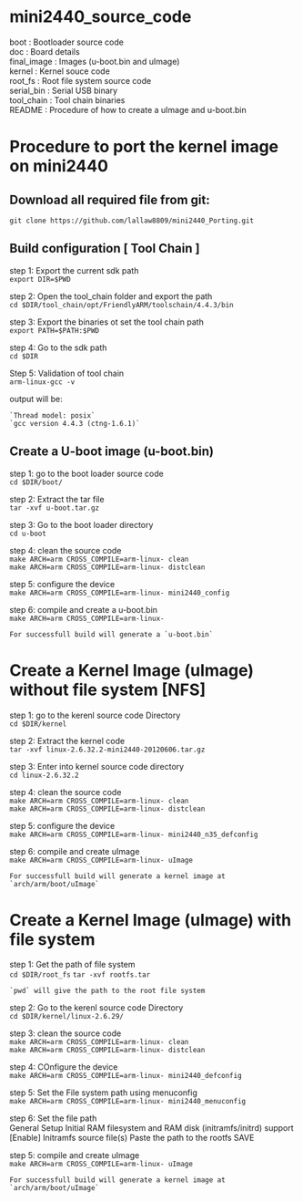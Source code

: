 # mini2440_source_code

boot        : Bootloader source code  
doc         : Board details  
final_image : Images (u-boot.bin and uImage)  
kernel      : Kernel souce code  
root_fs     : Root file system source code  
serial_bin  : Serial USB binary  
tool_chain  : Tool chain binaries  
README      : Procedure of how to create a uImage and u-boot.bin  

# Procedure to port the kernel image on mini2440

## Download all required file from git:
	git clone https://github.com/lallaw8809/mini2440_Porting.git  

## Build configuration [ Tool Chain ]

step 1: Export the current sdk path  
	`export DIR=$PWD`  

step 2: Open the tool_chain folder and export the path  
	`cd $DIR/tool_chain/opt/FriendlyARM/toolschain/4.4.3/bin`  

step 3: Export the binaries ot set the tool chain path  
	`export PATH=$PATH:$PWD`  

step 4: Go to the sdk path  
	`cd $DIR`  

Step 5: Validation of tool chain  
	`arm-linux-gcc -v`  
   
output will be:  

	`Thread model: posix`  
	`gcc version 4.4.3 (ctng-1.6.1)`  

## Create a U-boot image (u-boot.bin)


step 1: go to the boot loader source code  
	`cd $DIR/boot/`  

step 2: Extract the tar file  
	`tar -xvf u-boot.tar.gz`  

step 3: Go to the boot loader directory  
	`cd u-boot`  

step 4: clean the source code  
	`make ARCH=arm CROSS_COMPILE=arm-linux- clean`  
	`make ARCH=arm CROSS_COMPILE=arm-linux- distclean`  

step 5: configure the device  
	`make ARCH=arm CROSS_COMPILE=arm-linux- mini2440_config`  

step 6: compile and create a u-boot.bin  
	`make ARCH=arm CROSS_COMPILE=arm-linux-`  
	
	For successfull build will generate a `u-boot.bin`  


# Create a Kernel Image (uImage) without file system [NFS]

step 1: go to the kerenl source code Directory  
	`cd $DIR/kernel`  

step 2: Extract the kernel code  
	`tar -xvf linux-2.6.32.2-mini2440-20120606.tar.gz`  

step 3: Enter into kernel source code directory  
	`cd linux-2.6.32.2`  

step 4: clean the source code  
	`make ARCH=arm CROSS_COMPILE=arm-linux- clean`  
	`make ARCH=arm CROSS_COMPILE=arm-linux- distclean`  

step 5: configure the device  
	`make ARCH=arm CROSS_COMPILE=arm-linux- mini2440_n35_defconfig`  

step 6: compile and create uImage  
	`make ARCH=arm CROSS_COMPILE=arm-linux- uImage`  

	For successfull build will generate a kernel image at `arch/arm/boot/uImage`  

# Create a Kernel Image (uImage) with file system

step 1: Get the path of file system  
	`cd $DIR/root_fs`
	`tar -xvf rootfs.tar`	

	`pwd` will give the path to the root file system  

step 2: Go to the kerenl source code Directory  
	`cd $DIR/kernel/linux-2.6.29/`  

step 3: clean the source code  
	`make ARCH=arm CROSS_COMPILE=arm-linux- clean`  
	`make ARCH=arm CROSS_COMPILE=arm-linux- distclean`  

step 4: COnfigure the device  
	`make ARCH=arm CROSS_COMPILE=arm-linux- mini2440_defconfig`  

step 5: Set the File system path using menuconfig  
	`make ARCH=arm CROSS_COMPILE=arm-linux- mini2440_menuconfig`  

step 6: Set the file path  
		General Setup
		Initial RAM filesystem and RAM disk (initramfs/initrd) support [Enable]
		Initramfs source file(s)
		Paste the path to the rootfs
		SAVE 

step 5: compile and create uImage  
	`make ARCH=arm CROSS_COMPILE=arm-linux- uImage`  

	For successfull build will generate a kernel image at `arch/arm/boot/uImage`  

